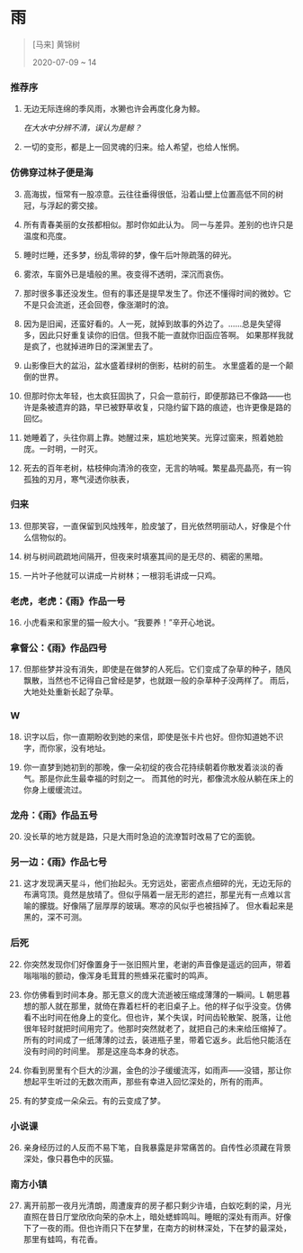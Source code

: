 # 雨
> [马来] 黄锦树
>
> 2020-07-09 ~ 14

### 推荐序

1. 无边无际连绵的季风雨，水獭也许会再度化身为鲸。

    *在大水中分辨不清，误认为是鲸？*

2. 一切的变形，都是上一回灵魂的归来。给人希望，也给人怅惘。

### 仿佛穿过林子便是海

3. 高海拔，恒常有一股凉意。云往往垂得很低，沿着山壁上位置高低不同的树冠，与浮起的雾交接。

4. 所有青春美丽的女孩都相似。那时你如此认为。 同一与差异。差别的也许只是温度和亮度。

5. 睡时烂睡，还多梦，纷乱零碎的梦，像午后叶隙疏落的碎光。

6. 雾浓，车窗外已是墙般的黑。夜变得不透明，深沉而哀伤。

7. 那时很多事还没发生。但有的事还是提早发生了。你还不懂得时间的微妙。它不是只会流逝，还会回卷，像涨潮时的浪。

8. 因为是旧闻，还蛮好看的。人一死，就掉到故事的外边了。......总是失望得多，因此只好重复读你的旧信。但我不能一直就你旧函应答啊。 如果那样我就是疯了，也就掉进昨日的深渊里去了。

9. 山影像巨大的盆沿，盆水盛着绿树的倒影，枯树的前生。 水里盛着的是一个颠倒的世界。

10. 但那时你太年轻，也太疯狂固执了，只会一意前行，即便那路已不像路——也许是条被遗弃的路，早已被野草收复，只隐约留下路的痕迹，也许更像是路的回忆。

11. 她睡着了，头往你肩上靠。她醒过来，尴尬地笑笑。光穿过窗来，照着她脸庞。一时明，一时灭。

12. 死去的百年老树，枯枝伸向清泠的夜空，无言的呐喊。繁星晶亮晶亮，有一钩孤独的刃月，寒气浸透你肤表，

### 归来

13. 但那笑容，一直保留到风烛残年，脸皮皱了，目光依然明丽动人，好像是个什么信物似的。

14. 树与树间疏疏地间隔开，但夜来时填塞其间的是无尽的、稠密的黑暗。

15. 一片叶子他就可以讲成一片树林；一根羽毛讲成一只鸡。

### 老虎，老虎：《雨》作品一号

16. 小虎看来和家里的猫一般大小。“我要养！”辛开心地说。

### 拿督公：《雨》作品四号

17. 但那些梦并没有消失，即使是在做梦的人死后。它们变成了杂草的种子，随风飘散，当然也不记得自己曾经是梦，也就跟一般的杂草种子没两样了。 雨后，大地处处重新长起了杂草。

### W

18. 识字以后，你一直期盼收到她的来信，即使是张卡片也好。但你知道她不识字，而你家，没有地址。

19. 你一直梦到她初到的那晚，像一朵初绽的夜合花持续朝着你散发着淡淡的香气。那是你此生最幸福的时刻之一。 而其他的时光，都像流水般从躺在床上的你身上缓缓流过。

### 龙舟：《雨》作品五号

20. 没长草的地方就是路，只是大雨时急迫的流潦暂时改易了它的面貌。

### 另一边：《雨》作品七号

21. 这才发现满天星斗，他们抬起头。无穷远处，密密点点细碎的光，无边无际的布满穹顶。竟然是放晴了。但似乎隔着一层无形的遮拦，那星光有一点难以言喻的朦胧。好像隔了层厚厚的玻璃。寒凉的风似乎也被挡掉了。 但水看起来是黑的，深不可测。

### 后死

22. 你突然发现你们好像置身于一张旧照片里，老谢的声音像是遥远的回声，带着嗡嗡嗡的颤动，像浑身毛茸茸的熊蜂采花蜜时的鸣声。

23. 你仿佛看到时间本身。那无意义的庞大流逝被压缩成薄薄的一瞬间。L 朝思暮想的那人就在那里，就倚在靠着栏杆的老旧桌子上。他的样子似乎没变。仿佛看不出时间在他身上的变化。但也许，某个失误，时间齿轮散架、脱落，让他很年轻时就把时间用完了。他那时突然就老了，就把自己的未来给压缩掉了。所有的时间成了一纸薄薄的过去，装进瓶子里，带着它返乡。此后他只能活在没有时间的时间里。 那是这座岛本身的状态。

24. 你看到房里有个巨大的沙漏，金色的沙子缓缓流泻，如雨声——没错，那让你想起平生听过的无数次雨声，那些有幸进入回忆深处的，所有的雨声。

25. 有的梦变成一朵朵云。有的云变成了梦。

### 小说课

26. 亲身经历过的人反而不易下笔，自我暴露是非常痛苦的。自传性必须藏在背景深处，像只暮色中的灰猫。

### 南方小镇

27. 离开前那一夜月光清朗，周遭废弃的房子都只剩少许墙，白蚁吃剩的梁，月光直照在昔日厅堂欣欣向荣的杂木上，暗处蟋蟀鸣叫。睡眠的深处有雨声。好像下了一夜的雨。但也许雨只下在梦里，在南方的树林深处，下在梦的最深处，那里有蛙鸣，有花香。





